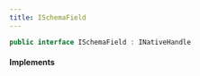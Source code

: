 ```yaml
---
title: ISchemaField
---
```


```csharp
public interface ISchemaField : INativeHandle
```

#### Implements

